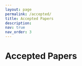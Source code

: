 ```yaml
---
layout: page
permalink: /accepted/
title: Accepted Papers
description:
nav: true
nav_order: 3
---
```


# Accepted Papers

<!-- Please check our [OpenReview page](https://openreview.net/group?id=ICML.cc/2024/Workshop/LCFM&referrer=%5BHomepage%5D(%2F)#tab-accept) for all the accepted papers! -->

<!--
<br>
__Links: [[OpenReview Portal]](https://openreview.net/group?id=NeurIPS.cc/2023/Workshop/Instruction) [[NeurIPS Site]](https://neurips.cc/virtual/2023/workshop/66498)__
<br>__Note:__ Authors are encouraged to contact us to add links to posters, videos, and other materials related to their paper.

---

[Improved Baselines with Visual Instruction Tuning](https://openreview.net/forum?id=yx3Hkx5ved)
<br>Haotian Liu, Chunyuan Li, Yuheng Li, Yong Jae Lee

[Can LLM-Generated Misinformation Be Detected?](https://openreview.net/forum?id=yi8KGilFFk)
<br>Canyu Chen, Kai Shu

[Prometheus: Inducing Evaluation Capability in Language Models](https://openreview.net/forum?id=yeQvl1q8Vy)
<br>Seungone Kim, Jamin Shin, Yejin Cho, Joel Jang, Shayne Longpre, Hwaran Lee, Sangdoo Yun, Seongjin Shin, Sungdong Kim, James Thorne, Minjoon Seo

[Instruction-tuned LLMs with World Knowledge are More Aligned to the Human Brain](https://openreview.net/forum?id=ydY0xXNhwi)
<br>Khai Loong Aw, Syrielle Montariol, Badr AlKhamissi, Martin Schrimpf, Antoine Bosselut
<br>[[Poster]](https://bkhmsi.github.io/assets/posters/instruction-tuning-brain-align.pdf) [[Video]](https://recorder-v3.slideslive.com/?share=90518&s=4b382389-ff57-4e72-bf89-d59c531c3d4f) [[Arxiv]](https://arxiv.org/abs/2312.00575)

[Ring Attention with Blockwise Transformers for Near-Infinite Context](https://openreview.net/forum?id=xulyCXgIWH)
<br>Hao Liu, Matei Zaharia, Pieter Abbeel

[Reflection-Tuning: Recycling Data for Better Instruction-Tuning](https://openreview.net/forum?id=xaqoZZqkPU)
<br>Ming Li, Lichang Chen, Jiuhai Chen, Shwai He, Tianyi Zhou

[Supervised Fine-Tuning of Large Language Models on Human Demonstrations Through the Lens of Memorization](https://openreview.net/forum?id=x6MlSOzbmC)
<br>Yubin Ge, Devamanyu Hazarika, Yang Liu, Mahdi Namazifar

[Grounding Code Generation with Input-Output Specifications](https://openreview.net/forum?id=wq4OaU8tfE)
<br>Yeming Wen, Pengcheng Yin, Kensen Shi, Henryk Michalewski, Swarat Chaudhuri, Alex Polozov

[#InsTag: Instruction Tagging for Analyzing Supervised Fine-tuning of Large Language Models](https://openreview.net/forum?id=wcSx5VjTPP)
<br>Keming Lu, Hongyi Yuan, Zheng Yuan, Runji Lin, Junyang Lin, Chuanqi Tan, Chang Zhou, Jingren Zhou

[Training Speech Recognition Models to Follow Instructions](https://openreview.net/forum?id=wYLASkYFJU)
<br>Cheng-I Lai, Zhiyun Lu, Liangliang Cao, Ruoming Pang

[Enhanced Visual Instruction Tuning for Text-Rich Image Understanding](https://openreview.net/forum?id=vDXvtytjdX)
<br>Yanzhe Zhang, Ruiyi Zhang, Jiuxiang Gu, Yufan Zhou, Nedim Lipka, Diyi Yang, Tong Sun

[Cross-Modal Learning for Chemistry Property Prediction: Large Language Models Meet Graph Machine Learning](https://openreview.net/forum?id=umtG8Hs32R)
<br>Sagar Sakhinana, Venkataramana Runkana

[Use Your INSTINCT: INSTruction optimization usIng Neural bandits Coupled with Transformers](https://openreview.net/forum?id=twgpHJmvJy)
<br>Xiaoqiang Lin, Zhaoxuan Wu, Zhongxiang Dai, Wenyang Hu, Yao Shu, See-Kiong Ng, Patrick Jaillet, Bryan Kian Hsiang Low
<br>[[Video]](https://www.bilibili.com/video/BV14C4y1n7Ji/) [[Project Page]](https://xqlin98.github.io/INSTINCT/)

[Learning to Generate Instructions to Adapt Language Models to New Tasks](https://openreview.net/forum?id=tw2w8rgWMV)
<br>Nihal Nayak, Yiyang Nan, Avi Trost, Stephen Bach

[An Emulator for Fine-tuning Large Language Models using Small Language Models](https://openreview.net/forum?id=tdqZUxKfIj)
<br>Eric Mitchell, Rafael Rafailov, Archit Sharma, Chelsea Finn, Christopher Manning

[Evaluating Large Language Models at Evaluating Instruction Following](https://openreview.net/forum?id=tC2lDRhHNT)
<br>Zhiyuan Zeng, Jiatong Yu, Tianyu Gao, Yu Meng, Tanya Goyal, Danqi Chen

[Instruction-following Evaluation through Verbalizer Manipulation](https://openreview.net/forum?id=rz6u0qOVth)
<br>Shiyang Li, Jun Yan, Hai Wang, Zheng Tang, Xiang Ren, Vijay Srinivasan, Hongxia Jin

[Delve into PPO: Implementation Matters for Stable RLHF](https://openreview.net/forum?id=rxEmiOEIFL)
<br>Rui Zheng, Shihan Dou, Songyang Gao, Yuan Hua, Wei Shen, Binghai Wang, Yan Liu, Senjie Jin, Yuhao Zhou, Limao Xiong, Lu Chen, Zhiheng Xi, Nuo Xu, Wenbin Lai, Minghao Zhu, Haoran Huang, Tao Gui, Qi Zhang, Xuanjing Huang

[NLPBench: Evaluating Large Language Models on Solving NLP Problems](https://openreview.net/forum?id=qN9T4cmTEw)
<br>Linxin Song, Jieyu Zhang, Lechao Cheng, Pengyuan Zhou, Tianyi Zhou, Irene Li

[Evoke: Evoking Critical Thinking Abilities in LLMs via Reviewer-Author Prompt Editing](https://openreview.net/forum?id=psJibeRV0T)
<br>Xinyu Hu, Pengfei Tang, Simiao Zuo, Zihan Wang, Bowen Song, Qiang Lou, Jian Jiao, Denis Charles

[URIAL: Tuning-Free Instruction Learning and Alignment for Untuned LLMs](https://openreview.net/forum?id=pFHeZzl5ft)
<br>Bill Yuchen Lin, Abhilasha Ravichander, Ximing Lu, Nouha Dziri, Melanie Sclar, Khyathi Chandu, Chandra Bhagavatula, Yejin Choi

[Verbosity Bias in Preference Labeling by Large Language Models](https://openreview.net/forum?id=magEgFpK1y)
<br>Keita Saito, Akifumi Wachi, Koki Wataoka, Youhei Akimoto

[Automatic Construction of a Korean Toxic Instruction Dataset for Ethical Tuning of Large Language Models](https://openreview.net/forum?id=kqtB2AueFm)
<br>SungJoo Byun, Dongjun Jang, Hyemi Jo, Hyopil Shin

[Fine-tuning Language Models for Factuality](https://openreview.net/forum?id=kEK08VdSO5)
<br>Katherine Tian, Eric Mitchell, Huaxiu Yao, Christopher Manning, Chelsea Finn

[Self-RAG: Self-reflective Retrieval Augmented Generation](https://openreview.net/forum?id=jbNjgmE0OP)
<br>Akari Asai, Zeqiu Wu, Yizhong Wang, Avirup Sil, Hannaneh Hajishirzi

[FActScore: Fine-grained Atomic Evaluation of Factual Precision in Long Form Text Generation](https://openreview.net/forum?id=fhSTeAAVb6)
<br>Sewon Min, Kalpesh Krishna, Xinxi Lyu, Mike Lewis, Wen-tau Yih, Pang Wei Koh, Mohit Iyyer, Luke Zettlemoyer, Hannaneh Hajishirzi

[Hierarchical Network Fusion for Multi-Modal Electron Micrograph Representation Learning with Foundational Large Language Models](https://openreview.net/forum?id=fT3gT2QKOb)
<br>Sagar Sakhinana, Sannidhi Geethan, Venkataramana Runkana

[Exploring and Improving the Spatial Reasoning Abilities of Large Language Models](https://openreview.net/forum?id=fHtLiX36r6)
<br>Manasi Sharma

[Investigating the Effects of Zero-Shot Chain-of-Thought on Empathetic Dialogue Generation](https://openreview.net/forum?id=eBu11K7THc)
<br>Young-Jun Lee, Dokyong Lee, Jihui Im, Joo Won Sung, Ho-Jin Choi
<br>[[Poster]](/assets/pdf/55poster.pdf)

[Analyzing and Mitigating Object Hallucination in Large Vision-Language Models](https://openreview.net/forum?id=czQZ4aLUb6)
<br>Yiyang Zhou, Chenhang Cui, Jaehong Yoon, Linjun Zhang, Zhun Deng, Chelsea Finn, Mohit Bansal, Huaxiu Yao

[Chain of Natural Language Inference for Reducing Large Language Model Hallucinations](https://openreview.net/forum?id=byNSabn9cA)
<br>Deren Lei, Yaxi Li, Mengya Hu, Mingyu Wang, Xi Yun

[Chain-of-Thought Reasoning is a Policy Improvement Operator](https://openreview.net/forum?id=bH64KCBzqS)
<br>Hugh Zhang, David Parkes

[Beyond Reverse KL: Generalizing Direct Preference Optimization with Diverse Divergence Constraints](https://openreview.net/forum?id=b519y1V7fX)
<br>Chaoqi Wang, Yibo Jiang, Chenghao Yang, Han Liu, Yuxin Chen

[Interactive Planning Using Large Language Models for Partially Observable Robotics Tasks](https://openreview.net/forum?id=apEdj9baZx)
<br>Lingfeng Sun, Devesh Jha, Chiori Hori, Siddarth Jain, Radu Corcodel, Xinghao Zhu, Masayoshi Tomizuka, Diego Romeres

[Tell Your Model Where to Attend: Post-hoc Attention Steering for LLMs](https://openreview.net/forum?id=YA56eOURrG)
<br>Qingru Zhang, Chandan Singh, Liyuan Liu, Xiaodong Liu, Bin Yu, Jianfeng Gao, Tuo Zhao

[Identifying and Mitigating Vulnerabilities in LLM-Integrated Applications](https://openreview.net/forum?id=V09d7AMh15)
<br>Fengqing Jiang, Zhangchen Xu, Luyao Niu, Boxin Wang, Jinyuan Jia, Bo Li, Radha Poovendran

[Tensor Trust: Interpretable Prompt Injection Attacks from an Online Game](https://openreview.net/forum?id=UWymGURI75)
<br>Sam Toyer, Olivia Watkins, Ethan Mendes, Justin Svegliato, Luke Bailey, Tiffany Wang, Isaac Ong, Karim Elmaaroufi, Pieter Abbeel, Trevor Darrell, Alan Ritter, Stuart Russell

[A Case Study of Instruction Tuning with Mixture of Parameter-Efficient Experts](https://openreview.net/forum?id=Rye1neGGUd)
<br>Oleksiy Ostapenko, Lucas Caccia, Zhan Su, Nicolas Le Roux, Laurent Charlin, Alessandro Sordoni

[Investigating the Catastrophic Forgetting in Multimodal Large Language Models](https://openreview.net/forum?id=RJyfNSoyDC)
<br>Yuexiang Zhai, Shengbang Tong, Xiao Li, Mu Cai, Qing Qu, Yong Jae Lee, Yi Ma

[LIMIT: Less Is More for Instruction Tuning Across Evaluation Paradigms](https://openreview.net/forum?id=QxtL4Q1enz)
<br>Aditi Jha, Sam Havens, Jeremy Dohmann, Alexander Trott, Jacob Portes

[Let's Reinforce Step by Step](https://openreview.net/forum?id=QkdRqpClab)
<br>Sarah Pan, Vladislav Lialin, Sherin Muckatira, Anna Rumshisky

[DialogCC: An Automated Pipeline for Creating High-Quality Multi-modal Dialogue Datasets](https://openreview.net/forum?id=QUwcQFgA5a)
<br>Young-Jun Lee, Byungsoo Ko, Han-Gyu Kim, Jonghwan Hyeon, Ho-Jin Choi
<br>[[Poster]](/assets/pdf/96poster.pdf)

[Knowledge Augmented Instruction Tuning for Zero-shot Animal Species Recognition](https://openreview.net/forum?id=OQHckRYbpT)
<br>Zalan Fabian, Zhongqi Miao, Chunyuan Li, Yuanhan Zhang, Ziwei Liu, Andres Hernandez, Pablo Arbelaez, Andrés Link, Andrés Montes-Rojas, Rafael Escucha, Laura Siabatto, Rahul Dodhia, Juan Lavista Ferres

[Reward Model Ensembles Help Mitigate Overoptimization](https://openreview.net/forum?id=NiQYQEPUsA)
<br>Thomas Coste, Usman Anwar, Robert Kirk, David Krueger

[NexusRaven: a commercially-permissive Language Model for function calling](https://openreview.net/forum?id=Md6RUrGz67)
<br>Venkat Krishna Srinivasan, Zhen Dong, Banghua Zhu, Brian Yu, Hanzi Mao, Damon Mosk-Aoyama, Kurt Keutzer, Jiantao Jiao, Jian Zhang

[How Long Can Context Length of Open-Source LLMs truly Promise?](https://openreview.net/forum?id=LywifFNXV5)
<br>Dacheng Li, Rulin Shao, Anze Xie, Ying Sheng, Lianmin Zheng, Joseph Gonzalez, Ion Stoica, Xuezhe Ma, Hao Zhang

[Learning to Generate Better Than Your LLM](https://openreview.net/forum?id=LqISMaceov)
<br>Jonathan Chang, Kianté Brantley, Rajkumar Ramamurthy, Dipendra Misra, Wen Sun

[From Classification to Generation: Insights into Crosslingual Retrieval Augmented ICL](https://openreview.net/forum?id=KLPLCXo4aD)
<br>Xiaoqian Li, Ercong Nie, Sheng Liang

[Reward Model Aggregation](https://openreview.net/forum?id=KGBNAJCuPf)
<br>Zihao Wang, Chirag Nagpal, Alexander D'Amour, Victor Veitch, Sanmi Koyejo

[Distort, Distract, Decode: Instruction-Tuned Model Can Refine its Response from Noisy Instructions](https://openreview.net/forum?id=IqJ3CU3flr)
<br>Taehyeon Kim, Joonkee Kim, Gihun Lee, Se-Young Yun

[Data-Efficient Alignment of Large Language Models with Human Feedback Through Natural Language](https://openreview.net/forum?id=IPJqprsrNX)
<br>Di Jin, Shikib Mehri, Devamanyu Hazarika, Aishwarya Padmakumar, SUNGJIN LEE, Yang Liu, Mahdi Namazifar

[Releasing the CRaQAn (Coreference Resolution in Question-Answering): An open-source dataset and dataset creation methodology using instruction-following models](https://openreview.net/forum?id=HgSViBZd1A)
<br>Rob Grzywinski, Joshua D'Arcy, Robert Naidoff, Ashish Shukla, Alex Browne, Ren Gibbons, Brinnae Bent

[CIEM: Contrastive Instruction Evaluation Method for Better Instruction Tuning](https://openreview.net/forum?id=HVduJbHSSO)
<br>Hongyu Hu, Jiyuan Zhang, Minyi Zhao, Zhenbang Sun

[Understanding Hidden Context in Preference Learning: Consequences for RLHF](https://openreview.net/forum?id=GO8aPQ9Odp)
<br>Anand Siththaranjan, Cassidy Laidlaw, Dylan Hadfield-Menell

[Past as a Guide: Leveraging Retrospective Learning for Python Code Completion](https://openreview.net/forum?id=G8ArB0aApM)
<br>Seungyoun Shin, Seunggyu Chang, Sungjoon Choi

[FinGPT: Instruction Tuning Benchmark for Open-Source Large Language Models in Financial Datasets](https://openreview.net/forum?id=FuOMomaQa8)
<br>Neng Wang, Hongyang Yang, Christina Wang

[Large Language Models are Zero Shot Hypothesis Proposers](https://openreview.net/forum?id=EAuteBjTMw)
<br>Biqing Qi, Kaiyan Zhang, Haoxiang Li, Kai Tian, Sihang Zeng, Zhang-Ren Chen, Bowen Zhou

[OctoPack: Instruction Tuning Code Large Language Models](https://openreview.net/forum?id=CjrPqvvUXL)
<br>Niklas Muennighoff, Qian Liu, Armel Zebaze, Qinkai Zheng, Binyuan Hui, Terry Yue Zhuo, Swayam Singh, Xiangru Tang, Leandro Von Werra, Shayne Longpre

[Approximate Clustering for Extracting Task Relationships in Multi-Instruction Tuning](https://openreview.net/forum?id=CZJOOFgXZj)
<br>Dongyue Li, Jinhong Yu, Hongyang Zhang

[Understanding the Effects of RLHF on LLM Generalisation and Diversity](https://openreview.net/forum?id=Bc3S2G1PxH)
<br>Robert Kirk, Ishita Mediratta, Christoforos Nalmpantis, Jelena Luketina, Eric Hambro, Edward Grefenstette, Roberta Raileanu

[Group Preference Optimization: Few-Shot Alignment of Large Language Models](https://openreview.net/forum?id=7KxUgWTZbz)
<br>Siyan Zhao, John Dang, Aditya Grover

[Platypus: Quick, Cheap, and Powerful Refinement of LLMs](https://openreview.net/forum?id=6579t0X8X2)
<br>Ariel Lee, Cole Hunter, Nataniel Ruiz

[FLASK: Fine-grained Language Model Evaluation based on Alignment Skill Sets](https://openreview.net/forum?id=5dI6ZphLYX)
<br>Seonghyeon Ye, Doyoung Kim, Sungdong Kim, Hyeonbin Hwang, Seungone Kim, Yongrae Jo, James Thorne, Juho Kim, Minjoon Seo

[Learning Interactive Real-World Simulators](https://openreview.net/forum?id=5O9JBt35zg)
<br>Sherry Yang, Yilun Du, Seyed Kamyar Seyed Ghasemipour, Jonathan Tompson, Dale Schuurmans, Pieter Abbeel

[FinGPT: Democratizing Internet-scale Data for Financial Large Language Models](https://openreview.net/forum?id=5BqWC1Fz8F)
<br>Xiao-Yang Liu, Guoxuan Wang, Hongyang Yang, Daochen Zha

[Sight Beyond Text: Multi-Modal Training Enhances LLMs in Truthfulness and Ethics](https://openreview.net/forum?id=4YlMoQoNhL)
<br>Haoqin Tu, Bingchen Zhao, Chen Wei, Cihang Xie

[A Monte Carlo Language Model Pipeline for Zero-Shot Sociopolitical Event Extraction](https://openreview.net/forum?id=3xGnOrUqt1)
<br>Erica Cai, Brendan O'Connor

[An Empirical Study of Scaling Instruct-Tuned Large Multimodal Models](https://openreview.net/forum?id=3846Xhv7mm)
<br>Yadong Lu, Chunyuan Li, Haotian Liu, Jianwei Yang, Jianfeng Gao, yelong shen

[For Distillation, Tokens Are Not All You Need](https://openreview.net/forum?id=2fc5GOPYip)
<br>Mrigank Raman, Pranav Mani, Davis Liang, Zachary Lipton

[Investigating the Effectiveness of Task-Agnostic Prefix Prompt for Instruction Following](https://openreview.net/forum?id=1TFhamIXNn)
<br>Seonghyeon Ye, Hyeonbin Hwang, Sohee Yang, Hyeongu Yun, Yireun Kim, Minjoon Seo

[Simulating Iterative Human-AI Interaction in Programming with LLMs](https://openreview.net/forum?id=0nRcZeeE5f)
<br>Hussein Mozannar, Valerie Chen, Dennis Wei, Prasanna Sattigeri, Manish Nagireddy, Subhro Das, Ameet Talwalkar, David Sontag

[Balancing Multiple Objectives for Efficient Metaprompts for Data Labeling Tasks with Extensive Guidelines](https://openreview.net/forum?id=0U1ZHdWX3l)
<br>Tobias Schnabel, Jennifer Neville

-->